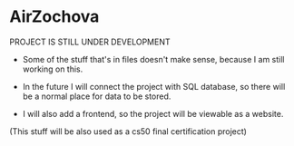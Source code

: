 # AirZochova

PROJECT IS STILL UNDER DEVELOPMENT
- Some of the stuff that's in files doesn't make sense, because I am still working on this.

- In the future I will connect the project with SQL database, so there will be a normal place for data to be stored.
- I will also add a frontend, so the project will be viewable as a website.

(This stuff will be also used as a cs50 final certification project)
